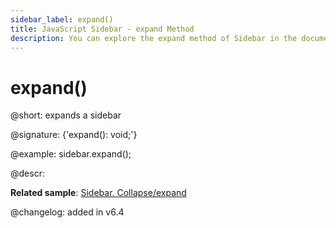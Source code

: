 ```yaml
---
sidebar_label: expand()
title: JavaScript Sidebar - expand Method 
description: You can explore the expand method of Sidebar in the documentation of the DHTMLX JavaScript UI library. Browse developer guides and API reference, try out code examples and live demos, and download a free 30-day evaluation version of DHTMLX Suite 7.
---
```


# expand()

@short: expands a sidebar

@signature: {'expand(): void;'}

@example:
sidebar.expand();

@descr:

**Related sample**: [Sidebar. Collapse/expand](https://snippet.dhtmlx.com/ydlltdq6)

@changelog: added in v6.4

[comment]: # (@related: sidebar/work_with_sidebar.md#expanding-and-collapsing-sidebar)
